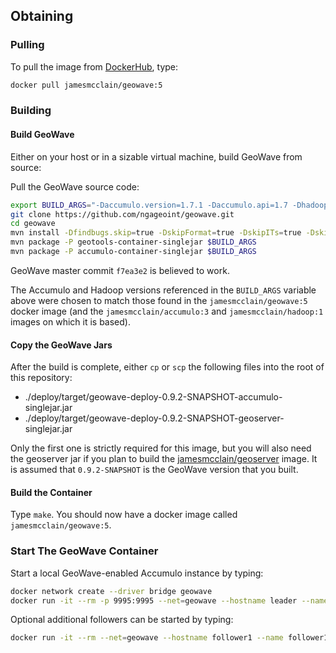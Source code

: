 ## Obtaining  ##

### Pulling ###

To pull the image from [DockerHub](https://hub.docker.com/r/jamesmcclain/geowave/), type:

```bash
docker pull jamesmcclain/geowave:5
```

### Building ###

#### Build GeoWave ####

Either on your host or in a sizable virtual machine, build GeoWave from source:

Pull the GeoWave source code:
```bash
export BUILD_ARGS="-Daccumulo.version=1.7.1 -Daccumulo.api=1.7 -Dhadoop.version=2.7.2 -Dgeotools.version=14.2 -Dgeoserver.version=2.8.3"
git clone https://github.com/ngageoint/geowave.git
cd geowave
mvn install -Dfindbugs.skip=true -DskipFormat=true -DskipITs=true -DskipTests=true $BUILD_ARGS
mvn package -P geotools-container-singlejar $BUILD_ARGS
mvn package -P accumulo-container-singlejar $BUILD_ARGS
```

GeoWave master commit `f7ea3e2` is believed to work.

The Accumulo and Hadoop versions referenced in the `BUILD_ARGS` variable above were chosen to match those found in the
`jamesmcclain/geowave:5` docker image
(and the `jamesmcclain/accumulo:3` and `jamesmcclain/hadoop:1` images on which it is based).

#### Copy the GeoWave Jars ####

After the build is complete, either `cp` or `scp` the following files into the root of this repository:
   * ./deploy/target/geowave-deploy-0.9.2-SNAPSHOT-accumulo-singlejar.jar
   * ./deploy/target/geowave-deploy-0.9.2-SNAPSHOT-geoserver-singlejar.jar

Only the first one is strictly required for this image,
but you will also need the geoserver jar if you plan to build the [jamesmcclain/geoserver](https://github.com/jamesmcclain/GeoServerDocker) image.
It is assumed that `0.9.2-SNAPSHOT` is the GeoWave version that you built.

#### Build the Container ####

Type `make`.  You should now have a docker image called `jamesmcclain/geowave:5`.

### Start The GeoWave Container ###

Start a local GeoWave-enabled Accumulo instance by typing:

```bash
docker network create --driver bridge geowave
docker run -it --rm -p 9995:9995 --net=geowave --hostname leader --name leader jamesmcclain/geowave:5
```

Optional additional followers can be started by typing:

```bash
docker run -it --rm --net=geowave --hostname follower1 --name follower1 --entrypoint /scripts/follower.sh jamesmcclain/geowave:5
```
